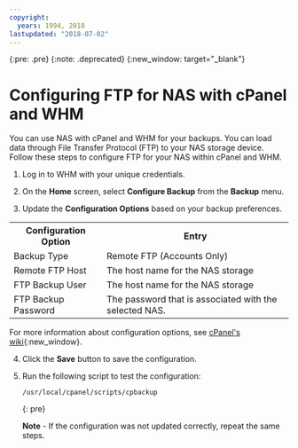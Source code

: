 ```yaml
---
copyright:
  years: 1994, 2018
lastupdated: "2018-07-02"
---
```

{:pre: .pre}
{:note: .deprecated}
{:new_window: target="_blank"}

# Configuring FTP for NAS with cPanel and WHM

You can use NAS with cPanel and WHM for your backups. You can load data through File Transfer Protocol (FTP) to your NAS storage device. Follow these steps to configure FTP for your NAS within cPanel and WHM.

1. Log in to WHM with your unique credentials.

2. On the **Home** screen, select **Configure Backup** from the **Backup** menu.

3. Update the **Configuration Options** based on your backup preferences.

  <table>
  <tr>
    <th>Configuration Option</th>
    <th>Entry</th>
  </tr>
  <tr>
    <td>Backup Type</td>
    <td>Remote FTP (Accounts Only)</td>
  </tr>
  <tr>
    <td>Remote FTP Host</td>
    <td>The host name for the NAS storage</td>
  </tr>
  <tr>
    <td>FTP Backup User</td>
    <td>The host name for the NAS storage</td>
  </tr>
  <tr>
    <td>FTP Backup Password</td>
    <td>The password that is associated with the selected NAS.</td>
  </tr>
  </table>
   
   For more information about configuration options, see [cPanel's wiki](https://docs.cpanel.net/display/68Docs/Backup+Configuration#70704c1ed4aa4817b989519beca3f78d){:new_window}.

4. Click the **Save** button to save the configuration.

5. Run the following script to test the configuration:

   ```
   /usr/local/cpanel/scripts/cpbackup
   ```
   {: pre}
   
   **Note** - If the configuration was not updated correctly, repeat the same steps.
